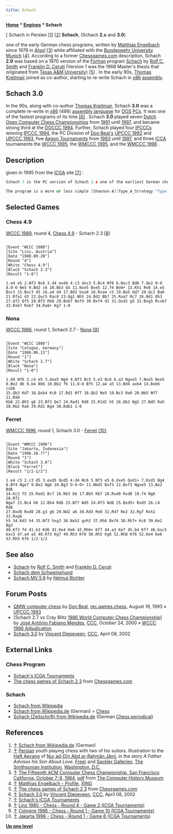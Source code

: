 ```yaml
---
title: Schach
---
```

**[Home](Home "Home") \* [Engines](Engines "Engines") \* Schach**



[ Schach in Persien <a id="cite-note-1" href="#cite-ref-1">[1]</a> <a id="cite-note-2" href="#cite-ref-2">[2]</a>
**Schach**, (Schach **2.x** and **3.0**)  

one of the early German chess programs, written by [Matthias Engelbach](Matthias_Engelbach "Matthias Engelbach") since 1978 in [Algol](Algol "Algol") <a id="cite-note-3" href="#cite-ref-3">[3]</a> while affiliated with the [Bundeswehr University Munich](https://en.wikipedia.org/wiki/Bundeswehr_University_Munich) <a id="cite-note-4" href="#cite-ref-4">[4]</a>. According to a former [Chessgames.com](https://en.wikipedia.org/wiki/Chessgames.com) description, Schach **2.0** was based on a 1970 version of the [Fortran](Fortran "Fortran") program [Schach](Schach_(US) "Schach (US)") by [Rolf C. Smith](Rolf_C._Smith "Rolf C. Smith") and [Franklin D. Ceruti](Franklin_D._Ceruti "Franklin D. Ceruti") (Version 1 was the 1968 Master's thesis that originated from [Texas A&M University](https://en.wikipedia.org/wiki/Texas_A%26M_University)) <a id="cite-note-5" href="#cite-ref-5">[5]</a> . In the early 90s, [Thomas Kreitmair](Thomas_Kreitmair "Thomas Kreitmair") joined as co-author, starting to re-write Schach in [x86](X86 "X86") [assembly](Assembly "Assembly"). 



## Schach 3.0


In the 90s, along with co-author [Thomas Kreitmair](Thomas_Kreitmair "Thomas Kreitmair"), Schach **3.0** was a complete re-write in [x86](X86 "X86") (486) [assembly language](Assembly "Assembly") for [DOS](MS-DOS "MS-DOS") [PCs](IBM_PC "IBM PC"). It was one of the fastest programs of its time <a id="cite-note-6" href="#cite-ref-6">[6]</a> . Schach **3.0** played seven [Dutch Open Computer Chess Championships](Dutch_Open_Computer_Chess_Championship "Dutch Open Computer Chess Championship") from [1991](DOCCC_1991 "DOCCC 1991") until [1997](DOCCC_1997 "DOCCC 1997"), and became strong third at the [DOCCC 1994](DOCCC_1994 "DOCCC 1994"). Further, Schach played four [IPCCCs](IPCCC "IPCCC") winning [IPCCC 1994](IPCCC_1994 "IPCCC 1994"), the PC Division of [Don Beal's](Don_Beal "Don Beal") [UPCCC 1992](UPCCC_1992 "UPCCC 1992") and [UPCCC 1993](UPCCC_1993 "UPCCC 1993"), five [Aegon Tournaments](Aegon_Tournaments "Aegon Tournaments") from [1993](Aegon_1993 "Aegon 1993") until [1997](Aegon_1997 "Aegon 1997"), and three [ICCA](ICCA "ICCA") tournaments the [WCCC 1995](WCCC_1995 "WCCC 1995"), the [WMCCC 1995](WMCCC_1995 "WMCCC 1995"), and the [WMCCC 1996](WMCCC_1996 "WMCCC 1996") .



## Description


given in 1995 from the [ICGA](ICGA "ICGA") site <a id="cite-note-7" href="#cite-ref-7">[7]</a> :




```C++
Schach 3 is the PC version of Schach 2.x one of the earliest German chess programs. It is a non-commercial project developed and maintained by two former students. Work on Schach started in 1978 and after some surprisingly good results in computer chess tournaments, the authors could not stop working on the program. Even the distance - one of the programmers (Kreitmeir) lives in the Netherlands and the other in Germany - is no real handicap. 

```


```C++
The program is a more or less simple [Shannon-A](Type_A_Strategy "Type A Strategy") program with all the known extensions (the authors believe in the [brute-force](Brute-Force "Brute-Force") method for computer chess). The program is written in 486- assembler and can search 9 or ten plies in the [middlegame](Middlegame "Middlegame"). Schach participated in the 1980, 1983 and 1986 World Championships, in the ACM events in the period 1981-1985 and in the German and Dutch Championships since 1992. Best results were a 6th place in Linz 1980 and New York 1983, a 3rd place in the 1994 Dutch Championship and a first place in the 1994 German Championship ([Zugzwang](Zugzwang_(Program) "Zugzwang (Program)") was absent, but we all need some good luck!) 

```

## Selected Games


### Chess 4.9


[WCCC 1989](WCCC_1989 "WCCC 1989"), round 4, [Chess 4.9](Chess_(Program) "Chess (Program)") - Schach 2.3 <a id="cite-note-8" href="#cite-ref-8">[8]</a>




```

[Event "WCCC 1980"]
[Site "Linz, Austria"]
[Date "1980.09.28"]
[Round "4"]
[White "Chess 4.9"]
[Black "Schach 2.3"]
[Result "1-0"]

1.e4 e5 2.Nf3 Nc6 3.d4 exd4 4.c3 dxc3 5.Bc4 Nf6 6.Nxc3 Bd6 7.Qe2 O-O 
8.O-O Ne5 9.Bd2 c6 10.Bb3 b5 11.Nxe5 Bxe5 12.f4 Bd4+ 13.Kh1 Re8 14.e5 
Bxc3 15.Bxc3 d5 16.a4 d4 17.Bd2 bxa4 18.Rxa4 c5 19.Ba5 Qd7 20.Qc2 Ba6 
21.Rfa1 d3 22.Qxc5 Rac8 23.Qg1 Nh5 24.Bd2 Bb7 25.Rxa7 Rc7 26.Bd1 Qh3 
27.Qf2 Qf5 28.Bf3 Rb8 29.Bxb7 Nxf4 30.Bxf4 d2 31.Qxd2 g5 32.Bxg5 Rcxb7 
33.Rxb7 Rxb7 34.Ra8+ Kg7 1-0 

```

### Nona


[WCCC 1986](WCCC_1986 "WCCC 1986"), round 1, Schach 2.7 - [Nona](Nona "Nona") <a id="cite-note-9" href="#cite-ref-9">[9]</a>




```

[Event "WCCC 1986"]
[Site "Cologne, Germany"]
[Date "1986.06.11"]
[Round "1"]
[White "Schach 2.7"]
[Black "Nona"]
[Result "1-0"]

1.d4 Nf6 2.c4 e5 3.dxe5 Ng4 4.Nf3 Bc5 5.e3 Nc6 6.a3 Ngxe5 7.Nxe5 Nxe5 
8.Be2 d6 9.b4 Bb6 10.Bb2 f6 11.O-O Bf5 12.a4 a5 13.Bd4 axb4 14.Bxb6 cxb6 
15.Qb3 Kd7 16.Qxb4 Kc8 17.Rd1 Nf7 18.Qb2 Ne5 19.Nc3 Re8 20.Nb5 Nf7 21.Rd4 
Kb8 22.Bh5 g6 23.Bf3 Qe7 24.Rad1 Rd8 25.R1d2 h5 26.Qb3 Ng5 27.Bd5 Ra5 
28.Rb2 Ra6 29.Rd1 Bg4 30.Rdb1 1-0 

```

### Ferret


[WMCCC 1996](WMCCC_1996 "WMCCC 1996"), round 1, Schach 3.0 - [Ferret](Ferret "Ferret") <a id="cite-note-10" href="#cite-ref-10">[10]</a>




```

[Event "WMCCC 1996"]
[Site "Jakarta, Indonesia"]
[Date "1996.10.??"]
[Round "1"]
[White "Schach 3.0"]
[Black "Ferret"]
[Result "1/2-1/2"]

1.e4 c5 2.c3 d5 3.exd5 Qxd5 4.d4 Nc6 5.Nf3 e5 6.dxe5 Qxd1+ 7.Kxd1 Bg4 
8.Bf4 Nge7 9.Be2 Ng6 10.Bg3 O-O-O+ 11.Nbd2 Bxf3 12.Bxf3 Ngxe5 13.Be2 Bd6 
14.Kc2 f5 15.Rad1 Bc7 16.Nb3 b6 17.Bb5 Kb7 18.Rxd8 Rxd8 19.f4 Ng6 20.Rf1 
Nge7 21.Bc4 h6 22.Bh4 Rd6 23.Bf7 Nd5 24.Rf3 Nd8 25.Bxd5+ Rxd5 26.c4 Rd6 
27.Bxd8 Rxd8 28.g3 g6 29.Nd2 a6 30.Rd3 Re8 31.Rd7 Re2 32.Rg7 Rxh2 33.Rxg6
h5 34.Kd3 h4 35.Nf3 hxg3 36.Nxh2 gxh2 37.Rh6 Bxf4 38.Rh7+ Kc6 39.Ke2 Bg3 
40.Kf3 f4 41.b3 Kd6 42.Ke4 Ke6 43.Rh6+ Kf7 44.a3 Ke7 45.b4 Kf7 46.bxc5 
bxc5 47.a4 a5 48.Kf3 Kg7 49.Rh3 Kf6 50.Rh5 Kg6 51.Rh8 Kf6 52.Ke4 Ke6 
53.Rh5 Kf6 1/2-1/2 

```

## See also


* [Schach](Schach_(US) "Schach (US)") by [Rolf C. Smith](Rolf_C._Smith "Rolf C. Smith") and [Franklin D. Ceruti](Franklin_D._Ceruti "Franklin D. Ceruti")
* [Schach dem Schweinehund](Schweinehund "Schweinehund")
* [Schach MV 5,6](Schach_MV_5,6 "Schach MV 5,6") by [Helmut Richter](Helmut_Richter "Helmut Richter")


## Forum Posts


* [QMW computer chess](http://groups.google.com/group/rec.games.chess/browse_frm/thread/51267e26536fa912) by [Don Beal](Don_Beal "Don Beal"), [rec.games.chess](Computer_Chess_Forums "Computer Chess Forums"), August 19, 1993 » [UPCCC 1993](UPCCC_1993 "UPCCC 1993")
* [Schach 2.7 vs Cray Blitz [1986 World Computer Chess Championship](https://www.stmintz.com/ccc/index.php?id=134782)] by [José Antônio Fabiano Mendes](Jos%C3%A9_Ant%C3%B4nio_Fabiano_Mendes "José Antônio Fabiano Mendes"), [CCC](CCC "CCC"), October 24, 2000 » [WCCC 1986 Adjudication](WCCC_1986#Adjudication "WCCC 1986")
* [Schach 3.0](https://www.stmintz.com/ccc/index.php?id=222098) by [Vincent Diepeveen](Vincent_Diepeveen "Vincent Diepeveen"), [CCC](CCC "CCC"), April 08, 2002


## External Links


### Chess Program


* [Schach's ICGA Tournaments](https://www.game-ai-forum.org/icga-tournaments/program.php?id=187)
* [The chess games of Schach 2 3](http://www.chessgames.com/perl/chessplayer?pid=64934) from [Chessgames.com](https://en.wikipedia.org/wiki/Chessgames.com)


### Schach


* [Schach from Wikipedia](https://en.wikipedia.org/wiki/Schach)
* [Schach from Wikipedia.de](http://de.wikipedia.org/wiki/Schach) (German) = [Chess](Chess "Chess")
* [Schach (Zeitschrift) from Wikipedia.de](http://de.wikipedia.org/wiki/Schach_%28Zeitschrift%29) (German [Chess periodical](https://en.wikipedia.org/wiki/List_of_chess_periodicals))


## References


1. <a id="cite-ref-1" href="#cite-note-1">↑</a> [Schach from Wikipedia.de](http://de.wikipedia.org/wiki/Schach) (German)
2. <a id="cite-ref-2" href="#cite-note-2">↑</a> [Persian](https://en.wikipedia.org/wiki/Persian_people) youth playing chess with two of his suitors. Illustration to the [Haft Awrang](https://en.wikipedia.org/wiki/Haft_Awrang) of [Nur ad-Dīn Abd ar-Rahmān Jāmī](https://en.wikipedia.org/wiki/Jami), in the story *A Father Advises his Son About Love.* [Freer](https://en.wikipedia.org/wiki/Freer_Gallery_of_Art) and [Sackler Galleries](https://en.wikipedia.org/wiki/Arthur_M._Sackler_Gallery), [The Smithsonian Institution](https://en.wikipedia.org/wiki/Smithsonian_Institution), [Washington, D.C.](https://en.wikipedia.org/wiki/Washington,_D.C.)
3. <a id="cite-ref-3" href="#cite-note-3">↑</a> [The Fifteenth ACM Computer Chess Championship, San Francisco California, October 7-9, 1984](http://www.computerhistory.org/chess/full_record.php?iid=doc-431614f6c9575), [pdf](http://archive.computerhistory.org/projects/chess/related_materials/text/3-1%20and%203-2%20and%203-3%20and%204-3.1984_15th_NACCC/1984%20NACCC.062303012.sm.pdf) from [The Computer History Museum](The_Computer_History_Museum "The Computer History Museum")
4. <a id="cite-ref-4" href="#cite-note-4">↑</a> [Matthias Engelbach - Profile](http://www.xing.com/profile/Matthias_Engelbach), [XING](https://en.wikipedia.org/wiki/XING)
5. <a id="cite-ref-5" href="#cite-note-5">↑</a> [The chess games of Schach 2 3](http://www.chessgames.com/perl/chessplayer?pid=64934) from [Chessgames.com](https://en.wikipedia.org/wiki/Chessgames.com)
6. <a id="cite-ref-6" href="#cite-note-6">↑</a> [Schach 3.0](https://www.stmintz.com/ccc/index.php?id=222098) by [Vincent Diepeveen](Vincent_Diepeveen "Vincent Diepeveen"), [CCC](CCC "CCC"), April 08, 2002
7. <a id="cite-ref-7" href="#cite-note-7">↑</a> [Schach's ICGA Tournaments](https://www.game-ai-forum.org/icga-tournaments/program.php?id=187)
8. <a id="cite-ref-8" href="#cite-note-8">↑</a> [Linz 1980 - Chess - Round 4 - Game 2 (ICGA Tournaments)](https://www.game-ai-forum.org/icga-tournaments/round.php?tournament=68&round=4&id=2)
9. <a id="cite-ref-9" href="#cite-note-9">↑</a> [Cologne 1986 - Chess - Round 1 - Game 10 (ICGA Tournaments)](https://www.game-ai-forum.org/icga-tournaments/round.php?tournament=62&round=1&id=10)
10. <a id="cite-ref-10" href="#cite-note-10">↑</a> [Jakarta 1996 - Chess - Round 1 - Game 6 (ICGA Tournaments)](https://www.game-ai-forum.org/icga-tournaments/round.php?tournament=55&round=1&id=6)

**[Up one level](Engines "Engines")**







 
